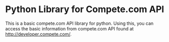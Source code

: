 Python Library for Compete.com API
==================================

This is a basic compete.com API library for python. Using this, you
can access the basic information from compete.com API found at
http://developer.compete.com/.

